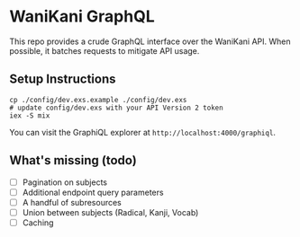 # WaniKani GraphQL

This repo provides a crude GraphQL interface over the WaniKani API. When possible, it batches requests to mitigate API usage.

## Setup Instructions

```
cp ./config/dev.exs.example ./config/dev.exs
# update config/dev.exs with your API Version 2 token
iex -S mix
```

You can visit the GraphiQL explorer at `http://localhost:4000/graphiql`.

## What's missing (todo)

- [ ] Pagination on subjects
- [ ] Additional endpoint query parameters
- [ ] A handful of subresources
- [ ] Union between subjects (Radical, Kanji, Vocab)
- [ ] Caching
